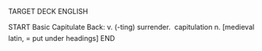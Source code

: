 TARGET DECK
ENGLISH

START
Basic
Capitulate
Back: v. (-ting) surrender.  capitulation n. [medieval latin, = put under headings]
END
